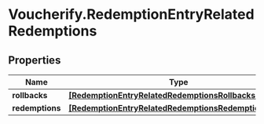 # Voucherify.RedemptionEntryRelatedRedemptions

## Properties

Name | Type | Description | Notes
------------ | ------------- | ------------- | -------------
**rollbacks** | [**[RedemptionEntryRelatedRedemptionsRollbacksItem]**](RedemptionEntryRelatedRedemptionsRollbacksItem.md) |  | [optional] 
**redemptions** | [**[RedemptionEntryRelatedRedemptionsRedemptionsItem]**](RedemptionEntryRelatedRedemptionsRedemptionsItem.md) |  | [optional] 



